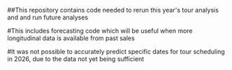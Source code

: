 ##This repository contains code needed to rerun this year's tour analysis and and run future analyses

#This includes forecasting code which will be useful when more longitudinal data is available from past sales

#It was not possible to accurately predict specific dates for tour scheduling in 2026, due to the data not yet being sufficient
